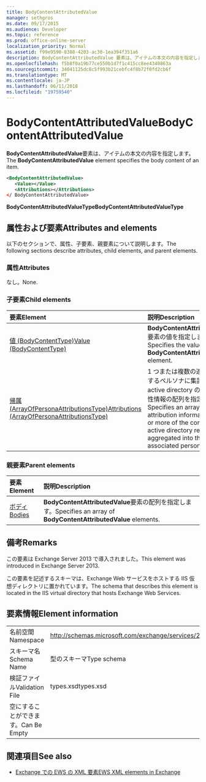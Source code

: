 ```yaml
---
title: BodyContentAttributedValue
manager: sethgros
ms.date: 09/17/2015
ms.audience: Developer
ms.topic: reference
ms.prod: office-online-server
localization_priority: Normal
ms.assetid: f99e9590-8388-4203-ac30-1ea394f351a6
description: BodyContentAttributedValue 要素は、アイテムの本文の内容を指定します。
ms.openlocfilehash: f5b8f0a19b77ce550b1d7f1c415cc8ee4340863a
ms.sourcegitcommit: 34041125dc8c5f993b21cebfc4f8b72f0fd2cb6f
ms.translationtype: MT
ms.contentlocale: ja-JP
ms.lasthandoff: 06/11/2018
ms.locfileid: "19759540"
---
```

# <a name="bodycontentattributedvalue"></a><span data-ttu-id="2d9d0-103">BodyContentAttributedValue</span><span class="sxs-lookup"><span data-stu-id="2d9d0-103">BodyContentAttributedValue</span></span>

<span data-ttu-id="2d9d0-104">**BodyContentAttributedValue**要素は、アイテムの本文の内容を指定します。</span><span class="sxs-lookup"><span data-stu-id="2d9d0-104">The **BodyContentAttributedValue** element specifies the body content of an item.</span></span> 
  
```XML
<BodyContentAttributedValue>
   <Value></Value>
   <Attributions></Attributions>
</ BodyContentAttributedValue>
```

 <span data-ttu-id="2d9d0-105">**BodyContentAttributedValueType**</span><span class="sxs-lookup"><span data-stu-id="2d9d0-105">**BodyContentAttributedValueType**</span></span>
## <a name="attributes-and-elements"></a><span data-ttu-id="2d9d0-106">属性および要素</span><span class="sxs-lookup"><span data-stu-id="2d9d0-106">Attributes and elements</span></span>

<span data-ttu-id="2d9d0-107">以下のセクションで、属性、子要素、親要素について説明します。</span><span class="sxs-lookup"><span data-stu-id="2d9d0-107">The following sections describe attributes, child elements, and parent elements.</span></span>
  
### <a name="attributes"></a><span data-ttu-id="2d9d0-108">属性</span><span class="sxs-lookup"><span data-stu-id="2d9d0-108">Attributes</span></span>

<span data-ttu-id="2d9d0-109">なし。</span><span class="sxs-lookup"><span data-stu-id="2d9d0-109">None.</span></span>
  
### <a name="child-elements"></a><span data-ttu-id="2d9d0-110">子要素</span><span class="sxs-lookup"><span data-stu-id="2d9d0-110">Child elements</span></span>

|<span data-ttu-id="2d9d0-111">**要素**</span><span class="sxs-lookup"><span data-stu-id="2d9d0-111">**Element**</span></span>|<span data-ttu-id="2d9d0-112">**説明**</span><span class="sxs-lookup"><span data-stu-id="2d9d0-112">**Description**</span></span>|
|:-----|:-----|
|[<span data-ttu-id="2d9d0-113">値 (BodyContentType)</span><span class="sxs-lookup"><span data-stu-id="2d9d0-113">Value (BodyContentType)</span></span>](value-bodycontenttype.md) <br/> |<span data-ttu-id="2d9d0-114">**BodyContentAttributedValue**要素の値を指定します。</span><span class="sxs-lookup"><span data-stu-id="2d9d0-114">Specifies the value of a **BodyContentAttributedValue** element.</span></span>  <br/> |
|[<span data-ttu-id="2d9d0-115">帰属 (ArrayOfPersonaAttributionsType)</span><span class="sxs-lookup"><span data-stu-id="2d9d0-115">Attributions (ArrayOfPersonaAttributionsType)</span></span>](attributions-arrayofpersonaattributionstype.md) <br/> |<span data-ttu-id="2d9d0-116">1 つまたは複数の連絡先や関連するペルソナに集計される active directory の受信者の属性情報の配列を指定します。</span><span class="sxs-lookup"><span data-stu-id="2d9d0-116">Specifies an array of attribution information for one or more of the contacts or active directory recipients aggregated into the associated persona.</span></span>  <br/> |
   
### <a name="parent-elements"></a><span data-ttu-id="2d9d0-117">親要素</span><span class="sxs-lookup"><span data-stu-id="2d9d0-117">Parent elements</span></span>

|<span data-ttu-id="2d9d0-118">**要素**</span><span class="sxs-lookup"><span data-stu-id="2d9d0-118">**Element**</span></span>|<span data-ttu-id="2d9d0-119">**説明**</span><span class="sxs-lookup"><span data-stu-id="2d9d0-119">**Description**</span></span>|
|:-----|:-----|
|[<span data-ttu-id="2d9d0-120">ボディ</span><span class="sxs-lookup"><span data-stu-id="2d9d0-120">Bodies</span></span>](bodies.md) <br/> |<span data-ttu-id="2d9d0-121">**BodyContentAttributedValue**要素の配列を指定します。</span><span class="sxs-lookup"><span data-stu-id="2d9d0-121">Specifies an array of **BodyContentAttributedValue** elements.</span></span>  <br/> |
   
## <a name="remarks"></a><span data-ttu-id="2d9d0-122">備考</span><span class="sxs-lookup"><span data-stu-id="2d9d0-122">Remarks</span></span>

<span data-ttu-id="2d9d0-123">この要素は Exchange Server 2013 で導入されました。</span><span class="sxs-lookup"><span data-stu-id="2d9d0-123">This element was introduced in Exchange Server 2013.</span></span>
  
<span data-ttu-id="2d9d0-124">この要素を記述するスキーマは、Exchange Web サービスをホストする IIS 仮想ディレクトリに置かれています。</span><span class="sxs-lookup"><span data-stu-id="2d9d0-124">The schema that describes this element is located in the IIS virtual directory that hosts Exchange Web Services.</span></span>
  
## <a name="element-information"></a><span data-ttu-id="2d9d0-125">要素情報</span><span class="sxs-lookup"><span data-stu-id="2d9d0-125">Element information</span></span>

|||
|:-----|:-----|
|<span data-ttu-id="2d9d0-126">名前空間</span><span class="sxs-lookup"><span data-stu-id="2d9d0-126">Namespace</span></span>  <br/> |http://schemas.microsoft.com/exchange/services/2006/types  <br/> |
|<span data-ttu-id="2d9d0-127">スキーマ名</span><span class="sxs-lookup"><span data-stu-id="2d9d0-127">Schema Name</span></span>  <br/> |<span data-ttu-id="2d9d0-128">型のスキーマ</span><span class="sxs-lookup"><span data-stu-id="2d9d0-128">Type schema</span></span>  <br/> |
|<span data-ttu-id="2d9d0-129">検証ファイル</span><span class="sxs-lookup"><span data-stu-id="2d9d0-129">Validation File</span></span>  <br/> |<span data-ttu-id="2d9d0-130">types.xsd</span><span class="sxs-lookup"><span data-stu-id="2d9d0-130">types.xsd</span></span>  <br/> |
|<span data-ttu-id="2d9d0-131">空にすることができます。</span><span class="sxs-lookup"><span data-stu-id="2d9d0-131">Can Be Empty</span></span>  <br/> ||
   
## <a name="see-also"></a><span data-ttu-id="2d9d0-132">関連項目</span><span class="sxs-lookup"><span data-stu-id="2d9d0-132">See also</span></span>



- [<span data-ttu-id="2d9d0-133">Exchange での EWS の XML 要素</span><span class="sxs-lookup"><span data-stu-id="2d9d0-133">EWS XML elements in Exchange</span></span>](ews-xml-elements-in-exchange.md)


